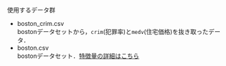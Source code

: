使用するデータ群

- boston_crim.csv  
   bostonデータセットから，`crim`(犯罪率)と`medv`(住宅価格)を抜き取ったデータ．
- boston.csv  
   bostonデータセット．[特徴量の詳細はこちら](https://www.cs.toronto.edu/~delve/data/boston/bostonDetail.html)
